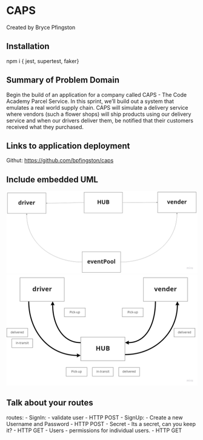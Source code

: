 # CAPS
Created by Bryce Pfingston  

## Installation  
npm i { jest, supertest, faker}  
  
## Summary of Problem Domain  
Begin the build of an application for a company called CAPS - The Code Academy Parcel Service. In this sprint, we’ll build out a system that emulates a real world supply chain. CAPS will simulate a delivery service where vendors (such a flower shops) will ship products using our delivery service and when our drivers deliver them, be notified that their customers received what they purchased. 


## Links to application deployment  
 
Githut: https://github.com/bpfingston/caps
  
## Include embedded UML
![embedded UML](./images/CAPS.jpg)
![embedded UML2](./images/cap2.jpg)

## Talk about your routes

routes:
    - SignIn:
        - validate user
        - HTTP POST
    - SignUp:
        - Create a new Username and Password
        - HTTP POST
    - Secret
        - Its a secret, can you keep it?
        - HTTP GET
    - Users
        - permissions for individual users.
        - HTTP GET
